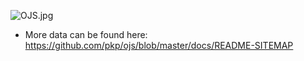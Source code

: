 ![OJS.jpg](https://bitbucket.org/repo/rpybXp8/images/2062653371-OJS.jpg)

* More data can be found here: https://github.com/pkp/ojs/blob/master/docs/README-SITEMAP
